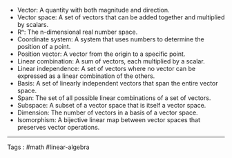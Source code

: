 - Vector: A quantity with both magnitude and direction.
- Vector space: A set of vectors that can be added together and multiplied by scalars.
- Rⁿ: The n-dimensional real number space.
- Coordinate system: A system that uses numbers to determine the position of a point.
- Position vector: A vector from the origin to a specific point.
- Linear combination: A sum of vectors, each multiplied by a scalar.
- Linear independence: A set of vectors where no vector can be expressed as a linear combination of the others.
- Basis: A set of linearly independent vectors that span the entire vector space.
- Span: The set of all possible linear combinations of a set of vectors.
- Subspace: A subset of a vector space that is itself a vector space.
- Dimension: The number of vectors in a basis of a vector space.
- Isomorphism: A bijective linear map between vector spaces that preserves vector operations.
____
Tags : #math #linear-algebra